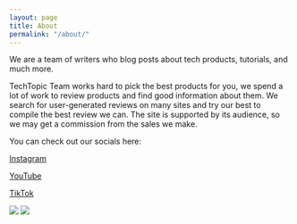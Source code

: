 ```yaml
---
layout: page
title: About
permalink: "/about/"
---
```


We are a team of writers who blog posts about tech products, tutorials, and much more.

TechTopic Team works hard to pick the best products for you, we spend a lot of work to review products and find good information about them. We search for user-generated reviews on many sites and try our best to compile the best review we can. The site is supported by its audience, so we may get a commission from the sales we make.

You can check out our socials here:

<a href="https://instagram.com/tech_topic_" class="soc"><i class="fab fa-instagram"></i> Instagram</a>

<a href="https://www.youtube.com/channel/UCPFELz5VkpUfW157Ckp76Ag" class="soc"><i class="fab fa-youtube"></i> YouTube</a>

<a href="https://tiktok.com/@techtopic.org" class="soc"><i class="fab fa-tiktok"></i> TikTok</a>

<img src="https://user-images.githubusercontent.com/93347720/159367671-ecd28e05-e3f2-4ca9-bfff-1de7e620382b.jpg" class="img-thumbnail">

<img src="https://user-images.githubusercontent.com/93347720/159367675-470c78ad-0441-444a-8cbb-7c44e1857f15.jpg" class="img-thumbnail">
